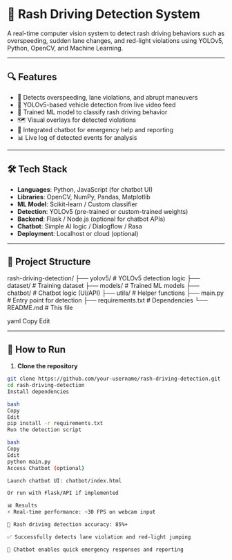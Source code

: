 # 🚗 Rash Driving Detection System

A real-time computer vision system to detect rash driving behaviors such as overspeeding, sudden lane changes, and red-light violations using YOLOv5, Python, OpenCV, and Machine Learning.

---

## 🔍 Features

- 🚦 Detects overspeeding, lane violations, and abrupt maneuvers
- 🎯 YOLOv5-based vehicle detection from live video feed
- 🧠 Trained ML model to classify rash driving behavior
- 🗺️ Visual overlays for detected violations
- 🤖 Integrated chatbot for emergency help and reporting
- 📊 Live log of detected events for analysis

---

## 🛠️ Tech Stack

- **Languages**: Python, JavaScript (for chatbot UI)
- **Libraries**: OpenCV, NumPy, Pandas, Matplotlib
- **ML Model**: Scikit-learn / Custom classifier
- **Detection**: YOLOv5 (pre-trained or custom-trained weights)
- **Backend**: Flask / Node.js (optional for chatbot APIs)
- **Chatbot**: Simple AI logic / Dialogflow / Rasa
- **Deployment**: Localhost or cloud (optional)

---

## 📂 Project Structure

rash-driving-detection/
├── yolov5/ # YOLOv5 detection logic
├── dataset/ # Training dataset
├── models/ # Trained ML models
├── chatbot/ # Chatbot logic (UI/API)
├── utils/ # Helper functions
├── main.py # Entry point for detection
├── requirements.txt # Dependencies
└── README.md # This file

yaml
Copy
Edit

---

## 🚀 How to Run

1. **Clone the repository**
```bash
git clone https://github.com/your-username/rash-driving-detection.git
cd rash-driving-detection
Install dependencies

bash
Copy
Edit
pip install -r requirements.txt
Run the detection script

bash
Copy
Edit
python main.py
Access Chatbot (optional)

Launch chatbot UI: chatbot/index.html

Or run with Flask/API if implemented

📊 Results
⚡ Real-time performance: ~30 FPS on webcam input

🎯 Rash driving detection accuracy: 85%+

✅ Successfully detects lane violation and red-light jumping

🤖 Chatbot enables quick emergency responses and reporting

